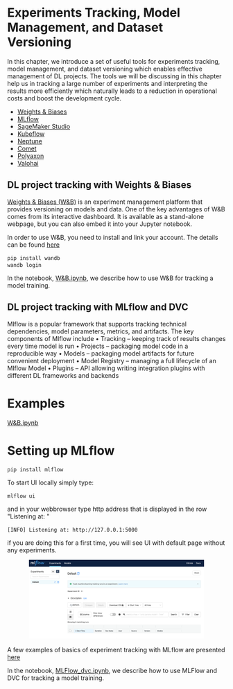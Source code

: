 # Experiments Tracking, Model Management, and Dataset Versioning

In this chapter, we introduce a set of useful tools for experiments tracking, model management, and dataset versioning which enables effective management of DL projects. The tools we will be discussing in this chapter help us in tracking a large number of experiments and interpreting the results more efficiently which naturally leads to a reduction in operational costs and boost the development cycle.

*	[Weights & Biases](https://wandb.ai/site/experiment-tracking)
*	[MLflow](https://mlflow.org/docs/latest/tracking.html)
*	[SageMaker Studio](https://aws.amazon.com/sagemaker/studio/)
*	[Kubeflow](https://www.kubeflow.org/)
*	[Neptune](https://neptune.ai/product)
*	[Comet](https://www.comet.ml/site/data-scientists/)
*	[Polyaxon](https://polyaxon.com/)
*	[Valohai](https://valohai.com/product/)

## DL project tracking with Weights & Biases

[Weights & Biases (W&B)](https://wandb.ai/site/experiment-tracking) is an experiment management platform that provides versioning on models and data. One of the key advantages of W&B comes from its interactive dashboard. It is available as a stand-alone webpage, but you can also embed it into your Jupyter notebook.

In order to use W&B, you need to install and link your account. The details can be found [here](https://docs.wandb.ai/quickstart)
```
pip install wandb
wandb login
```


In the notebook, [W&B.ipynb](https://github.com/PacktPublishing/Production-Ready-Applied-Deep-Learning/blob/main/Chapter_4/W%26B.ipynb), we describe how to use W&B for tracking a model training.

## DL project tracking with MLflow and DVC

Mlflow is a popular framework that supports tracking technical dependencies, model parameters, metrics, and artifacts. The key components of Mlflow include
•	Tracking – keeping track of results changes every time model is run
•	Projects – packaging model code in a reproducible way
•	Models – packaging model artifacts for future convenient deployment
•	Model Registry – managing a full lifecycle of an Mlflow Model
•	Plugins – API allowing writing integration plugins with different DL frameworks and backends

# Examples 

[W&B.ipynb](W&B.ipynb)

# Setting up MLflow
```
pip install mlflow
```
To start UI locally simply type:
```
mlflow ui
```
and in your webbrowser type http address that is displayed in the row "Listening at: " 
```
[INFO] Listening at: http://127.0.0.1:5000
```
if you are doing this for a first time, you will see UI with default page without any experiments. 
<p align="center">
  <img src="mlflow_ui.png" width="80%">
</p>

A few examples of basics of experiment tracking with MLflow are presented [here](mlflow.ipynb) 

In the notebook, [MLFlow_dvc.ipynb](https://github.com/PacktPublishing/Production-Ready-Applied-Deep-Learning/blob/main/Chapter_4/MLFlow_dvc.ipynb), we describe how to use MLFlow and DVC for tracking a model training.